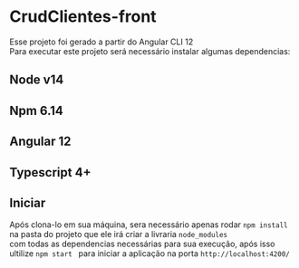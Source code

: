 # CrudClientes-front

Esse projeto foi gerado a partir do Angular CLI 12<br>
Para executar este projeto será necessário instalar algumas dependencias:


## Node v14
## Npm 6.14
## Angular 12
## Typescript 4+

## Iniciar
Após clona-lo em sua máquina, sera necessário apenas rodar  ```npm install ``` na pasta do projeto que ele irá criar a livraria  ```node_modules ```<br>
com todas as dependencias necessárias para sua execução, após isso ultilize  ```npm start ``` para iniciar a aplicação na porta  ```http://localhost:4200/```

